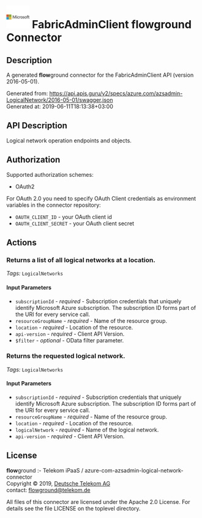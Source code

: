 # ![LOGO](logo.png) FabricAdminClient **flow**ground Connector

## Description

A generated **flow**ground connector for the FabricAdminClient API (version 2016-05-01).

Generated from: https://api.apis.guru/v2/specs/azure.com/azsadmin-LogicalNetwork/2016-05-01/swagger.json<br/>
Generated at: 2019-06-11T18:13:38+03:00

## API Description

Logical network operation endpoints and objects.

## Authorization

Supported authorization schemes:
- OAuth2

For OAuth 2.0 you need to specify OAuth Client credentials as environment variables in the connector repository:
* `OAUTH_CLIENT_ID` - your OAuth client id
* `OAUTH_CLIENT_SECRET` - your OAuth client secret

## Actions

### Returns a list of all logical networks at a location.

*Tags:* `LogicalNetworks`

#### Input Parameters
* `subscriptionId` - _required_ - Subscription credentials that uniquely identify Microsoft Azure subscription. The subscription ID forms part of the URI for every service call.
* `resourceGroupName` - _required_ - Name of the resource group.
* `location` - _required_ - Location of the resource.
* `api-version` - _required_ - Client API Version.
* `$filter` - _optional_ - OData filter parameter.

### Returns the requested logical network.

*Tags:* `LogicalNetworks`

#### Input Parameters
* `subscriptionId` - _required_ - Subscription credentials that uniquely identify Microsoft Azure subscription. The subscription ID forms part of the URI for every service call.
* `resourceGroupName` - _required_ - Name of the resource group.
* `location` - _required_ - Location of the resource.
* `logicalNetwork` - _required_ - Name of the logical network.
* `api-version` - _required_ - Client API Version.

## License

**flow**ground :- Telekom iPaaS / azure-com-azsadmin-logical-network-connector<br/>
Copyright © 2019, [Deutsche Telekom AG](https://www.telekom.de)<br/>
contact: flowground@telekom.de

All files of this connector are licensed under the Apache 2.0 License. For details
see the file LICENSE on the toplevel directory.
